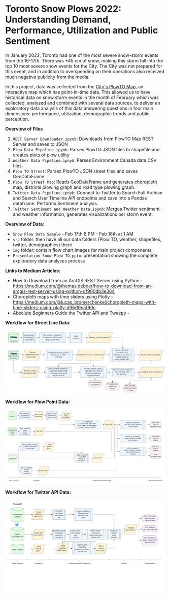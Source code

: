 # Toronto Snow Plows 2022: Understanding Demand, Performance, Utilization and Public Sentiment

In January 2022, Toronto had one of the most severe snow-storm events from the 16-17th. There was +45 cm of snow, making this storm fall into the top 10 most severe snow events for the City. The City was not prepared for this event, and in addition to overspending on their operations also received much negative publicity from the media.

In this project, data was collected from the [City's PlowTO Map](https://www.toronto.ca/services-payments/streets-parking-transportation/road-maintenance/winter-maintenance/plowto/), an interactive map which has point-in-time data. This allowed us to have historical data on snow storm events in the month of February which  was collected, analyzed and combined with several data sources, to deliver an exploratory data analysis of this data answering questions in four main dimensions: performance, utilization, demographic trends and public perception.

**Overview of Files**
1. ```REST Server Downloader.ipynb```: Downloads from PlowTO Map REST Server and saves to JSON
2. ```Plow Data Pipeline.ipynb```: Parses PlowTO JSON files to shapefile and creates plots of plow utility
3. ```Weather Data Pipeline.ipnyb```: Parses Environment Canada data CSV files.
4. ```Plow TO Street```: Parses PlowTO JSON street files and saves GeoDataFrame.
5. ```Plow TO Street Map```: Reads GeoDataFrame and generates choropleth map, districts plowing graph and road type plowing graph.
6. ```Twitter Data Pipeline.ipnyb```: Connect to Twitter to Search Full Archive and Search User Timeline API endpoints and save into a Pandas dataframe. Performs Sentiment analysis.
7. ```Twitter Sentiment and Weather Data.ipynb```: Merges Twitter sentiment and weather information, generates visualizations per storm event.


**Overview of Data**:
* ```Snow Plow Data Sample``` - Feb 17th 8 PM - Feb 18th at 1 AM 
* ```src``` folder: then have all our data folders (Plow TO, weather, shapefiles, twitter, demographics) there 
* ```img``` folder: contain flow chart images for main project components
* ```Presentation-Snow Plow TO.pptx```: presentation showing the complete exploratory data analyses process

**Links to Medium Articles:**
* How to Download from an ArcGIS REST Server using Python - https://medium.com/@thomas.deboer/how-to-download-from-an-arcgis-rest-server-using-python-df900db3e364
* Choropleth maps with time sliders using Plotly - https://medium.com/@lucas_bromerchenkel/choropleth-maps-with-time-sliders-using-plotly-df6e19e5f90c
* Absolute Beginners Guide the Twitter API and Tweepy - 


**Workflow for Street Line Data:** 

![Workflow Street Line Data](/img/street_plow_pipeline.png)

**Workflow for Plow Point Data:**

![Workflow Plow Point Data](/img/point_plow_pipeline.png)

**Workflow for Twitter API Data:** 

![alt text for screen readers](/img/twitter_processing_pipeline.png "Text to show on mouseover")

